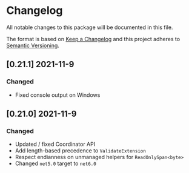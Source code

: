 # Changelog
All notable changes to this package will be documented in this file.

The format is based on [Keep a Changelog](http://keepachangelog.com/en/1.0.0/)
and this project adheres to [Semantic Versioning](http://semver.org/spec/v2.0.0.html).

## [0.21.1] 2021-11-9
### Changed
- Fixed console output on Windows

## [0.21.0] 2021-11-9
### Changed
- Updated / fixed Coordinator API
- Add length-based precedence to `ValidateExtension`
- Respect endianness on unmanaged helpers for `ReadOnlySpan<byte>`
- Changed `net5.0` target to `net6.0`

